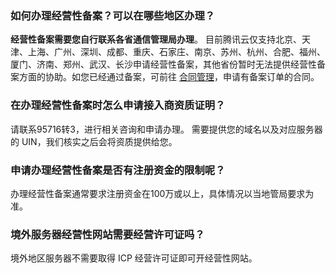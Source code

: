 ### 如何办理经营性备案？可以在哪些地区办理？
**经营性备案需要您自行联系各省通信管理局办理**。
目前腾讯云仅支持北京、天津、上海、广州、深圳、成都、重庆、石家庄、南京、苏州、杭州、合肥、福州、厦门、济南、郑州、武汉、长沙申请经营性备案，其他省份暂时无法提供经营性备案方面的协助。如您已经通过备案，可前往 [合同管理](https://console.cloud.tencent.com/account/contract)，申请有备案订单的合同。

### 在办理经营性备案时怎么申请接入商资质证明？
请联系95716转3，进行相关咨询和申请办理。
需要提供您的域名以及对应服务器的 UIN，我们核实之后会将资质提供给您。

### 申请办理经营性备案是否有注册资金的限制呢？
办理经营性备案通常要求注册资金在100万或以上，具体情况以当地管局要求为准。

### 境外服务器经营性网站需要经营许可证吗？
境外地区服务器不需要取得 ICP 经营许可证即可开经营性网站。

